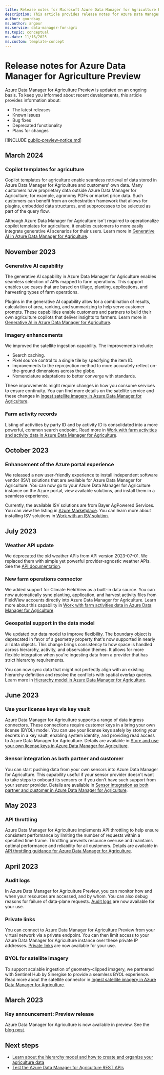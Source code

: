 ```yaml
---
title: Release notes for Microsoft Azure Data Manager for Agriculture Preview
description: This article provides release notes for Azure Data Manager for Agriculture Preview releases, improvements, bug fixes, and known issues. 
author: gourdsay 
ms.author: angour 
ms.service: data-manager-for-agri 
ms.topic: conceptual 
ms.date: 11/16/2023 
ms.custom: template-concept 
---
```


# Release notes for Azure Data Manager for Agriculture Preview 

Azure Data Manager for Agriculture Preview is updated on an ongoing basis. To keep you informed about recent developments, this article provides information about:

- The latest releases
- Known issues
- Bug fixes
- Deprecated functionality
- Plans for changes

[!INCLUDE [public-preview-notice.md](includes/public-preview-notice.md)]

## March 2024

### Copilot templates for agriculture

Copilot templates for agriculture enable seamless retrieval of data stored in Azure Data Manager for Agriculture and customers' own data. Many customers have proprietary data outside Azure Data Manager for Agriculture; for example, agronomy PDFs or market price data. Such customers can benefit from an orchestration framework that allows for plugins, embedded data structures, and subprocesses to be selected as part of the query flow.

Although Azure Data Manager for Agriculture isn't required to operationalize copilot templates for agriculture, it enables customers to more easily integrate generative AI scenarios for their users. Learn more in [Generative AI in Azure Data Manager for Agriculture](concepts-llm-apis.md).

## November 2023

### Generative AI capability

The generative AI capability in Azure Data Manager for Agriculture enables seamless selection of APIs mapped to farm operations. This support enables use cases that are based on tillage, planting, applications, and harvesting types of farm operations.

Plugins in the generative AI capability allow for a combination of results, calculation of area, ranking, and summarizing to help serve customer prompts. These capabilities enable customers and partners to build their own agriculture copilots that deliver insights to farmers. Learn more in [Generative AI in Azure Data Manager for Agriculture](concepts-llm-apis.md).

### Imagery enhancements

We improved the satellite ingestion capability. The improvements include:

- Search caching.
- Pixel source control to a single tile by specifying the item ID.
- Improvements to the reprojection method to more accurately reflect on-the-ground dimensions across the globe.
- Nomenclature adaptations to better converge with standards.

These improvements might require changes in how you consume services to ensure continuity. You can find more details on the satellite service and these changes in [Ingest satellite imagery in Azure Data Manager for Agriculture](concepts-ingest-satellite-imagery.md).

### Farm activity records

Listing of activities by party ID and by activity ID is consolidated into a more powerful, common search endpoint. Read more in [Work with farm activities and activity data in Azure Data Manager for Agriculture](how-to-ingest-and-egress-farm-operations-data.md).

## October 2023

### Enhancement of the Azure portal experience

We released a new user-friendly experience to install independent software vendor (ISV) solutions that are available for Azure Data Manager for Agriculture. You can now go to your Azure Data Manager for Agriculture instance on the Azure portal, view available solutions, and install them in a seamless experience.

Currently, the available ISV solutions are from Bayer AgPowered Services. You can view the listing in [Azure Marketplace](https://azuremarketplace.microsoft.com/marketplace/apps?search=bayer&page=1). You can learn more about installing ISV solutions in [Work with an ISV solution](how-to-set-up-isv-solution.md).

## July 2023

### Weather API update

We deprecated the old weather APIs from API version 2023-07-01. We replaced them with simple yet powerful provider-agnostic weather APIs. See the [API documentation](/rest/api/data-manager-for-agri/#weather).

### New farm operations connector

We added support for Climate FieldView as a built-in data source. You can now automatically sync planting, application, and harvest activity files from FieldView accounts directly into Azure Data Manager for Agriculture. Learn more about this capability in [Work with farm activities data in Azure Data Manager for Agriculture](concepts-farm-operations-data.md).

### Geospatial support in the data model

We updated our data model to improve flexibility. The boundary object is deprecated in favor of a geometry property that's now supported in nearly all data objects. This change brings consistency to how space is handled across hierarchy, activity, and observation themes. It allows for more flexible integration when you're ingesting data from a provider that has strict hierarchy requirements.

You can now sync data that might not perfectly align with an existing hierarchy definition and resolve the conflicts with spatial overlap queries. Learn more in [Hierarchy model in Azure Data Manager for Agriculture](concepts-hierarchy-model.md).

## June 2023

### Use your license keys via key vault

Azure Data Manager for Agriculture supports a range of data ingress connectors. These connections require customer keys in a bring your own license (BYOL) model. You can use your license keys safely by storing your secrets in a key vault, enabling system identity, and providing read access to Azure Data Manager for Agriculture. Details are available in [Store and use your own license keys in Azure Data Manager for Agriculture](concepts-byol-and-credentials.md).

### Sensor integration as both partner and customer

You can start pushing data from your own sensors into Azure Data Manager for Agriculture. This capability useful if your sensor provider doesn't want to take steps to onboard its sensors or if you don't have such support from your sensor provider. Details are available in [Sensor integration as both partner and customer in Azure Data Manager for Agriculture](how-to-set-up-sensor-as-customer-and-partner.md).

## May 2023

### API throttling

Azure Data Manager for Agriculture implements API throttling to help ensure consistent performance by limiting the number of requests within a specified time frame. Throttling prevents resource overuse and maintains optimal performance and reliability for all customers. Details are available in [API throttling guidance for Azure Data Manager for Agriculture](concepts-understanding-throttling.md).

## April 2023

### Audit logs

In Azure Data Manager for Agriculture Preview, you can monitor how and when your resources are accessed, and by whom. You can also debug reasons for failure of data-plane requests. [Audit logs](how-to-set-up-audit-logs.md) are now available for your use.  

### Private links

You can connect to Azure Data Manager for Agriculture Preview from your virtual network via a private endpoint. You can then limit access to your Azure Data Manager for Agriculture instance over these private IP addresses. [Private links](how-to-set-up-private-links.md) are now available for your use.  

### BYOL for satellite imagery

To support scalable ingestion of geometry-clipped imagery, we partnered with Sentinel Hub by Sinergise to provide a seamless BYOL experience. Read more about the satellite connector in [Ingest satellite imagery in Azure Data Manager for Agriculture](concepts-ingest-satellite-imagery.md).

## March 2023

### Key announcement: Preview release

Azure Data Manager for Agriculture is now available in preview. See the [blog post](https://azure.microsoft.com/blog/announcing-microsoft-azure-data-manager-for-agriculture-accelerating-innovation-across-the-agriculture-value-chain/).

## Next steps

- [Learn about the hierarchy model and how to create and organize your agriculture data](./concepts-hierarchy-model.md)
- [Test the Azure Data Manager for Agriculture REST APIs](/rest/api/data-manager-for-agri)
